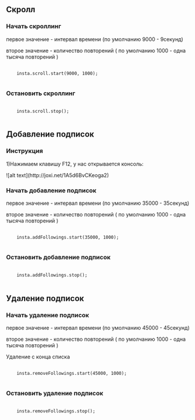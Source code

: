 <!-- ![alt text](http://joxi.net/1A5d6BvCKeoga2) -->

<h2>Скролл</h2>

<h3>Начать скроллинг</h3>
<p> первое значение - интервал времени (по умолчанию 9000 - 9секунд)</p>
<p> второе значение - количество повторений ( по умолчанию 1000 - одна тысяча повторений )</p>
<pre>
  <code>
    insta.scroll.start(9000, 1000);
  </code>
</pre>
<h3>Остановить скроллинг</h3>
<pre>
  <code>
    insta.scroll.stop();
  </code>
</pre>

<h2>Добавление подписок</h2>
<h3>Инструкция</h3>
<p>1)Нажимаем клавишу F12, у нас открывается консоль:</p>
![alt text](http://joxi.net/1A5d6BvCKeoga2)
<h3>Начать добавление подписок</h3>
<p> первое значение - интервал времени (по умолчанию 35000 - 35секунд)</p>
<p> второе значение - количество повторений ( по умолчанию 1000 - одна тысяча повторений )</p>
<pre>
  <code>
    insta.addFollowings.start(35000, 1000);
  </code>
</pre>
<h3>Остановить добавление подписок</h3>
<pre>
  <code>
    insta.addFollowings.stop();
  </code>
</pre>

<h2>Удаление подписок</h2>
<h3>Начать удаление подписок</h3>
<p> первое значение - интервал времени (по умолчанию 45000 - 45секунд)</p>
<p> второе значение - количество повторений ( по умолчанию 1000 - одна тысяча повторений )</p>
<p> Удаление с конца списка</p>
<pre>
  <code>
    insta.removeFollowings.start(45000, 1000);
  </code>
</pre>
<h3>Остановить удаление подписок</h3>
<pre>
  <code>
    insta.removeFollowings.stop();
  </code>
</pre>
